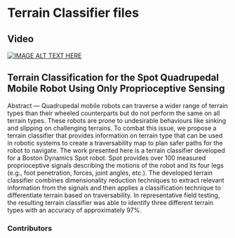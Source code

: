 # Terrain Classifier files

## Video
[![IMAGE ALT TEXT HERE](https://img.youtube.com/vi/VEtKG984fVE/0.jpg)](https://www.youtube.com/watch?v=VEtKG984fVE)


## Terrain Classification for the Spot Quadrupedal Mobile Robot Using Only Proprioceptive Sensing

Abstract — Quadrupedal mobile robots can traverse a wider range of terrain types than their wheeled counterparts but do not perform the same on all terrain types. These robots are prone to undesirable behaviours like sinking and slipping on challenging terrains. To combat this issue, we propose a terrain classifier that provides information on terrain type that can be used in robotic systems to create a traversability map to plan safer paths for the robot to navigate. The work presented here is a terrain classifier developed for a Boston Dynamics Spot robot. Spot provides over 100 measured proprioceptive signals describing the motions of the robot and its four legs (e.g., foot penetration, forces, joint angles, etc.). The developed terrain classifier combines dimensionality reduction techniques to extract relevant information from the signals and then applies a classification technique to differentiate terrain based on traversability. In representative field testing, the resulting terrain classifier was able to identify three different terrain types with an accuracy of approximately 97%.

### Contributors
